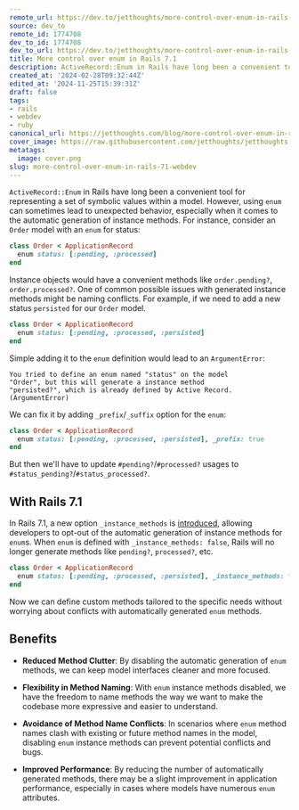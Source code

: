 ```yaml
---
remote_url: https://dev.to/jetthoughts/more-control-over-enum-in-rails-71-28b6
source: dev_to
remote_id: 1774708
dev_to_id: 1774708
dev_to_url: https://dev.to/jetthoughts/more-control-over-enum-in-rails-71-28b6
title: More control over enum in Rails 7.1
description: ActiveRecord::Enum in Rails have long been a convenient tool for representing a set of symbolic...
created_at: '2024-02-28T09:32:44Z'
edited_at: '2024-11-25T15:39:31Z'
draft: false
tags:
- rails
- webdev
- ruby
canonical_url: https://jetthoughts.com/blog/more-control-over-enum-in-rails-71-webdev/
cover_image: https://raw.githubusercontent.com/jetthoughts/jetthoughts.github.io/master/content/blog/more-control-over-enum-in-rails-71-webdev/cover.png
metatags:
  image: cover.png
slug: more-control-over-enum-in-rails-71-webdev
---
```

`ActiveRecord::Enum` in Rails have long been a convenient tool for representing a set of symbolic values within a model. However, using `enum` can sometimes lead to unexpected behavior, especially when it comes to the automatic generation of instance methods.
For instance, consider an `Order` model with an `enum` for status:

```ruby
class Order < ApplicationRecord
  enum status: [:pending, :processed]
end
```

Instance objects would have a convenient methods like `order.pending?`, `order.processed?`.
One of common possible issues with generated instance methods might be naming conflicts. For example, if we need to add a new status `persisted` for our `Order` model.

```ruby
class Order < ApplicationRecord
  enum status: [:pending, :processed, :persisted]
end
```

Simple adding it to the `enum` definition would lead to an `ArgumentError`:

```
You tried to define an enum named "status" on the model
"Order", but this will generate a instance method
"persisted?", which is already defined by Active Record.
(ArgumentError)
```

We can fix it by adding `_prefix`/`_suffix` option for the `enum`:

```ruby
class Order < ApplicationRecord
  enum status: [:pending, :processed, :persisted], _prefix: true
end
```

But then we'll have to update `#pending?`/`#processed?` usages to `#status_pending?`/`#status_processed?`.

## With Rails 7.1

In Rails 7.1, a new option `_instance_methods` is [introduced](https://github.com/rails/rails/pull/46490), allowing developers to opt-out of the automatic generation of instance methods for `enum`s. When `enum` is defined with  `_instance_methods: false`, Rails will no longer generate methods like `pending?`, `processed?`, etc.

```ruby
class Order < ApplicationRecord
  enum status: [:pending, :processed, :persisted], _instance_methods: false
end
```

Now we can define custom methods tailored to the specific needs without worrying about conflicts with automatically generated `enum` methods.

## Benefits

- **Reduced Method Clutter**: By disabling the automatic generation of `enum` methods, we can keep model interfaces cleaner and more focused.

- **Flexibility in Method Naming**: With `enum` instance methods disabled, we have the freedom to name methods the way we want to make the codebase more expressive and easier to understand.

- **Avoidance of Method Name Conflicts**: In scenarios where `enum` method names clash with existing or future method names in the model, disabling `enum` instance methods can prevent potential conflicts and bugs.

- **Improved Performance**: By reducing the number of automatically generated methods, there may be a slight improvement in application performance, especially in cases where models have numerous `enum` attributes.
